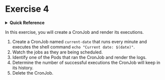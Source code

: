 # Exercise 4

<details>
<summary><b>Quick Reference</b></summary>
<p>

* Namespace: `default`<br>
* Documentation: [CronJobs](https://kubernetes.io/docs/concepts/workloads/controllers/cron-jobs/)

</p>
</details>

In this exercise, you will create a CronJob and render its executions.



1. Create a CronJob named `current-date` that runs every minute and executes the shell command `echo "Current date: $(date)"`.
2. Watch the jobs as they are being scheduled.
3. Identify one of the Pods that ran the CronJob and render the logs.
4. Determine the number of successful executions the CronJob will keep in its history.
5. Delete the CronJob.